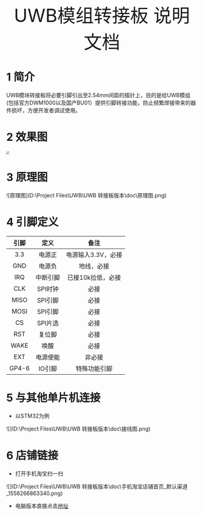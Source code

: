 <div align='center' ><font size='30'>UWB模组转接板 说明文档</font></div>  

# 1 简介  

 UWB模块转接板将必要引脚引出至2.54mm间距的插针上，目的是给UWB模组(包括官方DWM1000以及国产BU01）提供引脚转接功能，防止频繁焊接带来的器件损坏，方便开发者调试使用。

# 2 效果图

  <img src="D:\Shop Files\宣传页\宝贝1 转接板\6.JPG" style="zoom:50%;" />

# 3 原理图

![原理图](D:\Project Files\UWB\UWB 转接板版本\doc\原理图.png)

# 4 引脚定义  

| 引脚  |   定义   |        备注        |
| :---: | :------: | :----------------: |
|  3.3  |  电源正  | 电源输入3.3V，必接 |
|  GND  |  电源负  |     地线，必接     |
|  IRQ  | 中断引脚 | 已接10k拉低，必接  |
|  CLK  | SPI时钟  |        必接        |
| MISO  | SPI引脚  |        必接        |
| MOSI  | SPI引脚  |        必接        |
|  CS   | SPI片选  |        必接        |
|  RST  |  复位脚  |        必接        |
| WAKE  |   唤醒   |        必接        |
|  EXT  | 电源使能 |       非必接       |
| GP4-6 |  IO引脚  |    特殊功能引脚    |

# 5 与其他单片机连接

- 以STM32为例  

![](D:\Project Files\UWB\UWB 转接板版本\doc\接线图.png)

# 6 店铺链接  

- 打开手机淘宝扫一扫

![](D:\Project Files\UWB\UWB 转接板版本\doc\手机淘宝店铺首页_默认渠道_1556266863340.png)

- 电脑版本直接点击[地址](https://item.taobao.com/item.htm?spm=a230r.1.14.16.50cd4148hIobW0&id=617810091798&ns=1&abbucket=4#detail)

